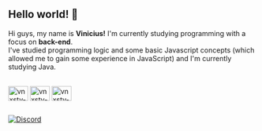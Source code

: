 ## Hello world! :clap:
Hi guys, my name is <strong>Vinicius!</strong> I'm currently studying programming with a focus on <strong>back-end</strong>. <br>
I've studied programming logic and some basic Javascript concepts (which allowed me to gain some experience in JavaScript) and I'm currently studying Java.

<div style="display: inline_block"><br>
  <img align="center" alt="vnxstv-java" height="30" width="40" src="https://cdn.jsdelivr.net/gh/devicons/devicon@latest/icons/java/java-original.svg">
  <img align="center" alt="vnxstv-javascript" height="30" width="40" src="https://cdn.jsdelivr.net/gh/devicons/devicon@latest/icons/javascript/javascript-original.svg">
  <img align="center" alt="vnxstv-git" height="30" width="40" src="https://cdn.jsdelivr.net/gh/devicons/devicon@latest/icons/git/git-original.svg">
</div>

##

<a href="https://discord.com/users/vnxstv" target="_blank">
  <img src="https://img.shields.io/badge/Discord-7289DA?style=for-the-badge&logo=discord&logoColor=white" alt="Discord" />
</a>
